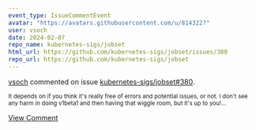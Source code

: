 ```yaml
---
event_type: IssueCommentEvent
avatar: "https://avatars.githubusercontent.com/u/814322?"
user: vsoch
date: 2024-02-07
repo_name: kubernetes-sigs/jobset
html_url: https://github.com/kubernetes-sigs/jobset/issues/380
repo_url: https://github.com/kubernetes-sigs/jobset
---
```


<a href='https://github.com/vsoch' target='_blank'>vsoch</a> commented on issue <a href='https://github.com/kubernetes-sigs/jobset/issues/380' target='_blank'>kubernetes-sigs/jobset#380</a>.

<small>It depends on if you think it's really free of errors and potential issues, or not. I don't see any harm in doing v1beta1 and then having that wiggle room, but it's up to you!...</small>

<a href='https://github.com/kubernetes-sigs/jobset/issues/380' target='_blank'>View Comment</a>